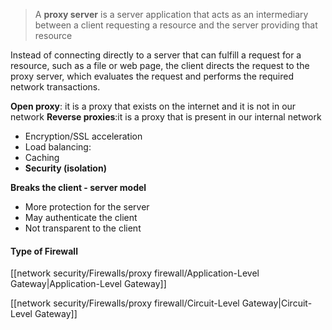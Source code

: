  > A **proxy server** is a server application that acts as an intermediary between a client requesting a resource and the server providing that resource

Instead of connecting directly to a server that can fulfill a request for a resource, such as a file or web page, the client directs the request to the proxy server, which evaluates the request and performs the required network transactions.

**Open proxy**: it is a proxy that exists on the internet and it is not in our network
**Reverse proxies**:it is a proxy that is present in our internal network 
- Encryption/SSL acceleration
- Load balancing:
- Caching
- **Security (isolation)**


**Breaks the client - server model**
- More protection for the server
- May authenticate the client
- Not transparent to the client

#### Type of Firewall

[[network security/Firewalls/proxy firewall/Application-Level Gateway|Application-Level Gateway]]

[[network security/Firewalls/proxy firewall/Circuit-Level Gateway|Circuit-Level Gateway]]